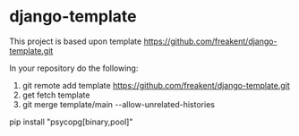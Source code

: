 # django-template

This project is based upon template https://github.com/freakent/django-template.git


In your repository do the following:

1. git remote add template https://github.com/freakent/django-template.git
2. get fetch template
3. git merge template/main --allow-unrelated-histories


pip install "psycopg[binary,pool]"